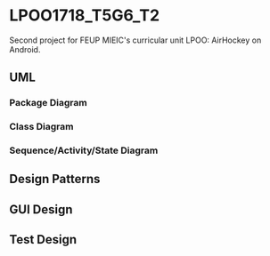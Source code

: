 # LPOO1718_T5G6_T2
Second project for FEUP MIEIC's curricular unit LPOO: AirHockey on Android.

## UML

### Package Diagram

### Class Diagram

### Sequence/Activity/State Diagram

## Design Patterns

## GUI Design

## Test Design
